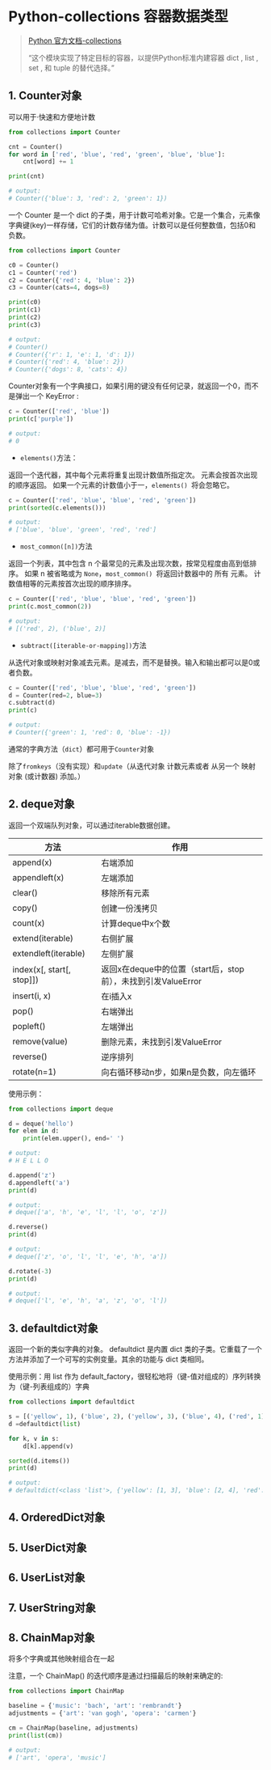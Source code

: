 # Python-collections 容器数据类型

> [Python 官方文档-collections](https://docs.python.org/zh-cn/3.8/library/collections.html)
>
> “这个模块实现了特定目标的容器，以提供Python标准内建容器 dict , list , set , 和 tuple 的替代选择。”

## 1. Counter对象

可以用于·快速和方便地计数

```python
from collections import Counter

cnt = Counter()
for word in ['red', 'blue', 'red', 'green', 'blue', 'blue']:
    cnt[word] += 1

print(cnt)

# output:
# Counter({'blue': 3, 'red': 2, 'green': 1})
```

一个 Counter 是一个 dict 的子类，用于计数可哈希对象。它是一个集合，元素像字典键(key)一样存储，它们的计数存储为值。计数可以是任何整数值，包括0和负数。

```python
from collections import Counter

c0 = Counter()
c1 = Counter('red')
c2 = Counter({'red': 4, 'blue': 2})
c3 = Counter(cats=4, dogs=8)

print(c0)
print(c1)
print(c2)
print(c3)

# output:
# Counter()
# Counter({'r': 1, 'e': 1, 'd': 1})
# Counter({'red': 4, 'blue': 2})   
# Counter({'dogs': 8, 'cats': 4}) 
```

Counter对象有一个字典接口，如果引用的键没有任何记录，就返回一个0，而不是弹出一个 KeyError :

```python
c = Counter(['red', 'blue'])
print(c['purple'])

# output:
# 0
```

- `elements()`方法：

返回一个迭代器，其中每个元素将重复出现计数值所指定次。 元素会按首次出现的顺序返回。 如果一个元素的计数值小于一，`elements() `将会忽略它。

```python
c = Counter(['red', 'blue', 'blue', 'red', 'green'])
print(sorted(c.elements()))

# output:
# ['blue', 'blue', 'green', 'red', 'red']
```

- `most_common([n])`方法

返回一个列表，其中包含 n 个最常见的元素及出现次数，按常见程度由高到低排序。 如果 n 被省略或为 `None`，`most_common() `将返回计数器中的 所有 元素。 计数值相等的元素按首次出现的顺序排序。

```python
c = Counter(['red', 'blue', 'blue', 'red', 'green'])
print(c.most_common(2))

# output:
# [('red', 2), ('blue', 2)]
```

- `subtract([iterable-or-mapping])`方法

从迭代对象或映射对象减去元素。是减去，而不是替换。输入和输出都可以是0或者负数。

```python
c = Counter(['red', 'blue', 'blue', 'red', 'green'])
d = Counter(red=2, blue=3)
c.subtract(d)
print(c)

# output:
# Counter({'green': 1, 'red': 0, 'blue': -1})
```

通常的字典方法（`dict`）都可用于`Counter`对象

除了`fromkeys`（没有实现）和`update`（从迭代对象 计数元素或者 从另一个 映射对象 (或计数器) 添加。）

## 2. deque对象

返回一个双端队列对象，可以通过iterable数据创建。

| 方法                      | 作用                                                         |
| ------------------------- | ------------------------------------------------------------ |
| append(x)                 | 右端添加                                                     |
| appendleft(x)             | 左端添加                                                     |
| clear()                   | 移除所有元素                                                 |
| copy()                    | 创建一份浅拷贝                                               |
| count(x)                  | 计算deque中x个数                                             |
| extend(iterable)          | 右侧扩展                                                     |
| extendleft(iterable)      | 左侧扩展                                                     |
| index(x[, start[, stop]]) | 返回x在deque中的位置（start后，stop前），未找到引发ValueError |
| insert(i, x)              | 在i插入x                                                     |
| pop()                     | 右端弹出                                                     |
| popleft()                 | 左端弹出                                                     |
| remove(value)             | 删除元素，未找到引发ValueError                               |
| reverse()                 | 逆序排列                                                     |
| rotate(n=1)               | 向右循环移动n步，如果n是负数，向左循环                       |

使用示例：

```python
from collections import deque

d = deque('hello')
for elem in d:
    print(elem.upper(), end=' ')

# output:
# H E L L O 

d.append('z')
d.appendleft('a')
print(d)

# output:
# deque(['a', 'h', 'e', 'l', 'l', 'o', 'z'])

d.reverse()
print(d)

# output:
# deque(['z', 'o', 'l', 'l', 'e', 'h', 'a'])

d.rotate(-3)
print(d)

# output:
# deque(['l', 'e', 'h', 'a', 'z', 'o', 'l'])
```

## 3. defaultdict对象

返回一个新的类似字典的对象。 defaultdict 是内置 dict 类的子类。它重载了一个方法并添加了一个可写的实例变量。其余的功能与 dict 类相同。

使用示例：用 list 作为 default_factory，很轻松地将（键-值对组成的）序列转换为（键-列表组成的）字典

```python
from collections import defaultdict

s = [('yellow', 1), ('blue', 2), ('yellow', 3), ('blue', 4), ('red', 1)]
d =defaultdict(list)

for k, v in s:
    d[k].append(v)

sorted(d.items())
print(d)

# output:
# defaultdict(<class 'list'>, {'yellow': [1, 3], 'blue': [2, 4], 'red': [1]})
```

## 4. OrderedDict对象

## 5. UserDict对象

## 6. UserList对象

## 7. UserString对象

## 8. ChainMap对象

将多个字典或其他映射组合在一起

注意，一个 ChainMap() 的迭代顺序是通过扫描最后的映射来确定的:

```python
from collections import ChainMap

baseline = {'music': 'bach', 'art': 'rembrandt'}
adjustments = {'art': 'van gogh', 'opera': 'carmen'}

cm = ChainMap(baseline, adjustments)
print(list(cm))

# output:
# ['art', 'opera', 'music']
```

